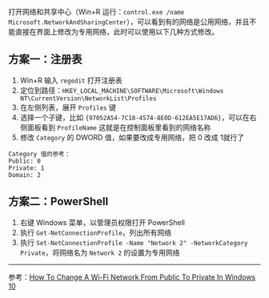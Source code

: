
打开网络和共享中心（Win+R 运行：`control.exe /name Microsoft.NetworkAndSharingCenter`），可以看到有的网络是公用网络，并且不能直接在界面上修改为专用网络，此时可以使用以下几种方式修改。

## 方案一：注册表

1. Win+R 输入 `regedit` 打开注册表
2. 定位到路径：`HKEY_LOCAL_MACHINE\SOFTWARE\Microsoft\Windows NT\CurrentVersion\NetworkList\Profiles`
3. 在左侧列表，展开 `Profiles` 键
4. 选择一个子键，比如 `{97052A54-7C18-4574-8E0D-612EA5E17AD6}`，可以在右侧面板看到 `ProfileName` 这就是在控制面板里看到的网络名称
5. 修改 `Category` 的 DWORD 值，如果要改成专用网络，把 0 改成 1就行了

```
Category 值的参考：
Public: 0 
Private: 1 
Domain: 2
```

## 方案二：PowerShell

1. 右键 Windows 菜单，以管理员权限打开 PowerShell
2. 执行 `Get-NetConnectionProfile`，列出所有网络
3. 执行 `Set-NetConnectionProfile -Name "Network 2" -NetworkCategory Private`，将网络名为 `Network 2` 的设置为专用网络



---

参考：[How To Change A Wi-Fi Network From Public To Private In Windows 10](https://www.alphr.com/how-to-change-a-wi-fi-network-from-public-to-private-in-windows-10/)

